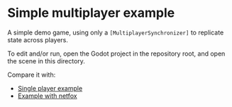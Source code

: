 # Simple multiplayer example

A simple demo game, using only a `[MultiplayerSynchronizer]` to replicate state across players.

To edit and/or run, open the Godot project in the repository root, and open the
scene in this directory.

Compare it with:
* [Single player example](../single-player)
* [Example with netfox](../multiplayer-netfox)

[MultiplayerSynchronizer]: https://docs.godotengine.org/en/stable/classes/class_multiplayersynchronizer.html
